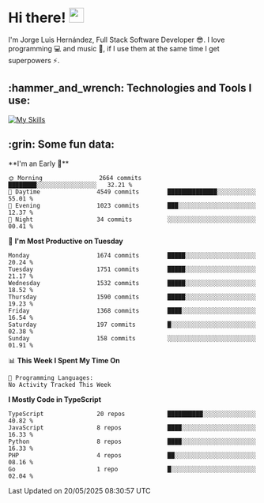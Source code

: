 <h1 align="left">
 <abc>
  <br>Hi there! <img src="https://user-images.githubusercontent.com/42378118/110234147-e3259600-7f4e-11eb-95be-0c4047144dea.gif" width="30"><br>
 </abc>
</h1>

I'm Jorge Luis Hernández, Full Stack Software Developer :sunglasses:. I love programming :computer: and music :musical_score:, if I use them at the same time I get superpowers :zap:. 


<h2 align="left">:hammer_and_wrench: Technologies and Tools I use:</h2>

[![My Skills](https://skillicons.dev/icons?i=js,ts,html,css,py,vue,react,next,nest,postgres,mysql)](https://skillicons.dev)

<h2 align="left">:grin: Some fun data:</h2>
<!--START_SECTION:waka-->
**I'm an Early 🐤** 

```text
🌞 Morning                2664 commits        ████████░░░░░░░░░░░░░░░░░   32.21 % 
🌆 Daytime                4549 commits        ██████████████░░░░░░░░░░░   55.01 % 
🌃 Evening                1023 commits        ███░░░░░░░░░░░░░░░░░░░░░░   12.37 % 
🌙 Night                  34 commits          ░░░░░░░░░░░░░░░░░░░░░░░░░   00.41 % 
```
📅 **I'm Most Productive on Tuesday** 

```text
Monday                   1674 commits        █████░░░░░░░░░░░░░░░░░░░░   20.24 % 
Tuesday                  1751 commits        █████░░░░░░░░░░░░░░░░░░░░   21.17 % 
Wednesday                1532 commits        █████░░░░░░░░░░░░░░░░░░░░   18.52 % 
Thursday                 1590 commits        █████░░░░░░░░░░░░░░░░░░░░   19.23 % 
Friday                   1368 commits        ████░░░░░░░░░░░░░░░░░░░░░   16.54 % 
Saturday                 197 commits         █░░░░░░░░░░░░░░░░░░░░░░░░   02.38 % 
Sunday                   158 commits         ░░░░░░░░░░░░░░░░░░░░░░░░░   01.91 % 
```


📊 **This Week I Spent My Time On** 

```text
💬 Programming Languages: 
No Activity Tracked This Week
```

**I Mostly Code in TypeScript** 

```text
TypeScript               20 repos            ██████████░░░░░░░░░░░░░░░   40.82 % 
JavaScript               8 repos             ████░░░░░░░░░░░░░░░░░░░░░   16.33 % 
Python                   8 repos             ████░░░░░░░░░░░░░░░░░░░░░   16.33 % 
PHP                      4 repos             ██░░░░░░░░░░░░░░░░░░░░░░░   08.16 % 
Go                       1 repo              █░░░░░░░░░░░░░░░░░░░░░░░░   02.04 % 
```




 Last Updated on 20/05/2025 08:30:57 UTC
<!--END_SECTION:waka-->

